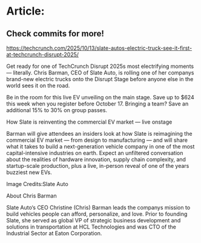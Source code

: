 # Article:

## Check commits for more!
https://techcrunch.com/2025/10/13/slate-autos-electric-truck-see-it-first-at-techcrunch-disrupt-2025/

Get ready for one of TechCrunch Disrupt 2025s most electrifying moments — literally. Chris Barman, CEO of Slate Auto, is rolling one of her companys brand-new electric trucks onto the Disrupt Stage before anyone else in the world sees it on the road.

Be in the room for this live EV unveiling on the main stage. Save up to $624 this week when you register before October 17. Bringing a team? Save an additional 15% to 30% on group passes.

How Slate is reinventing the commercial EV market — live onstage

Barman will give attendees an insiders look at how Slate is reimagining the commercial EV market — from design to manufacturing — and will share what it takes to build a next-generation vehicle company in one of the most capital-intensive industries on earth. Expect an unfiltered conversation about the realities of hardware innovation, supply chain complexity, and startup-scale production, plus a live, in-person reveal of one of the years buzziest new EVs.

Image Credits:Slate Auto

About Chris Barman

Slate Auto&#8216;s CEO Christine (Chris) Barman leads the companys mission to build vehicles people can afford, personalize, and love. Prior to founding Slate, she served as global VP of strategic business development and solutions in transportation at HCL Technologies and was CTO of the Industrial Sector at Eaton Corporation.